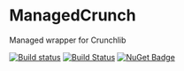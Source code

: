 # ManagedCrunch
Managed wrapper for Crunchlib

[![Build status](https://ci.appveyor.com/api/projects/status/l3eo3qg5jja5cha9/branch/develop?svg=true)](https://ci.appveyor.com/project/jacano/managedcrunch/branch/develop)
[![Build Status](https://travis-ci.org/jacano/ManagedCrunch.svg?branch=develop)](https://travis-ci.org/jacano/ManagedCrunch)
[![NuGet Badge](https://buildstats.info/nuget/ManagedCrunch)](https://www.nuget.org/packages/ManagedCrunch/)

